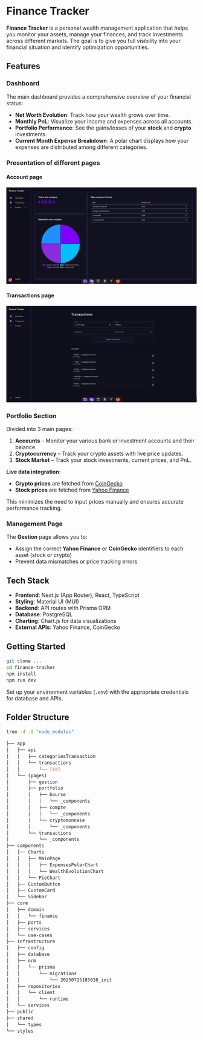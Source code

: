 # Finance Tracker

**Finance Tracker** is a personal wealth management application that helps you monitor your assets, manage your finances, and track investments across different markets. The goal is to give you full visibility into your financial situation and identify optimization opportunities.

## Features

### Dashboard

The main dashboard provides a comprehensive overview of your financial status:

* **Net Worth Evolution**: Track how your wealth grows over time.
* **Monthly PnL**: Visualize your income and expenses across all accounts.
* **Portfolio Performance**: See the gains/losses of your **stock** and **crypto** investments.
* **Current Month Expense Breakdown**: A polar chart displays how your expenses are distributed among different categories.

### Presentation of different pages

#### Account page

![Account Page](./public/overview_account_page.png)

#### Transactions page

![Transactions Page](./public/overview_transactions_page.png)

### Portfolio Section

Divided into 3 main pages:

1. **Accounts** – Monitor your various bank or investment accounts and their balance.
2. **Cryptocurrency** – Track your crypto assets with live price updates.
3. **Stock Market** – Track your stock investments, current prices, and PnL.

**Live data integration**:

* **Crypto prices** are fetched from [CoinGecko](https://www.coingecko.com/)
* **Stock prices** are fetched from [Yahoo Finance](https://finance.yahoo.com/)

This minimizes the need to input prices manually and ensures accurate performance tracking.

### Management Page

The **Gestion** page allows you to:

* Assign the correct **Yahoo Finance** or **CoinGecko** identifiers to each asset (stock or crypto)
* Prevent data mismatches or price tracking errors

## Tech Stack

* **Frontend**: Next.js (App Router), React, TypeScript
* **Styling**: Material UI (MUI)
* **Backend**: API routes with Prisma ORM
* **Database**: PostgreSQL
* **Charting**: Chart.js for data visualizations
* **External APIs**: Yahoo Finance, CoinGecko

## Getting Started

```bash
git clone ...
cd finance-tracker
npm install
npm run dev
```

Set up your environment variables (`.env`) with the appropriate credentials for database and APIs.

## Folder Structure

```bash
tree -d -I "node_modules"
```

```bash
├── app
│   ├── api
│   │   ├── categoriesTransaction
│   │   └── transactions
│   │       └── [id]
│   └── (pages)
│       ├── gestion
│       ├── portfolio
│       │   ├── bourse
│       │   │   └── _components
│       │   ├── compte
│       │   │   └── _components
│       │   └── cryptomonnaie
│       │       └── _components
│       └── transactions
│           └── _components
├── components
│   ├── Charts
│   │   ├── MainPage
│   │   │   ├── ExpensesPolarChart
│   │   │   └── WealthEvolutionChart
│   │   └── PieChart
│   ├── CustomButton
│   ├── CustomCard
│   └── Sidebar
├── core
│   ├── domain
│   │   └── finance
│   ├── ports
│   ├── services
│   └── use-cases
├── infrastructure
│   ├── config
│   ├── database
│   ├── orm
│   │   └── prisma
│   │       └── migrations
│   │           └── 20250725185038_init
│   ├── repositories
│   │   └── client
│   │       └── runtime
│   └── services
├── public
├── shared
│   └── types
└── styles
```
